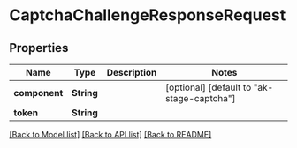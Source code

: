 # CaptchaChallengeResponseRequest

## Properties
Name | Type | Description | Notes
------------ | ------------- | ------------- | -------------
**component** | **String** |  | [optional] [default to "ak-stage-captcha"]
**token** | **String** |  | 

[[Back to Model list]](../README.md#documentation-for-models) [[Back to API list]](../README.md#documentation-for-api-endpoints) [[Back to README]](../README.md)


